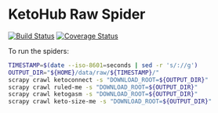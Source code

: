 # KetoHub Raw Spider

[![Build Status](https://travis-ci.org/mtlynch/ketohub_raw_spider.svg?branch=master)](https://travis-ci.org/mtlynch/ketohub_raw_spider)
[![Coverage Status](https://coveralls.io/repos/github/mtlynch/ketohub_raw_spider/badge.svg?branch=master)](https://coveralls.io/github/mtlynch/ketohub_raw_spider?branch=master)

To run the spiders:

```bash
TIMESTAMP=$(date --iso-8601=seconds | sed -r 's/://g')
OUTPUT_DIR="${HOME}/data/raw/${TIMESTAMP}/"
scrapy crawl ketoconnect -s "DOWNLOAD_ROOT=${OUTPUT_DIR}"
scrapy crawl ruled-me -s "DOWNLOAD_ROOT=${OUTPUT_DIR}"
scrapy crawl ketogasm -s "DOWNLOAD_ROOT=${OUTPUT_DIR}"
scrapy crawl keto-size-me -s "DOWNLOAD_ROOT=${OUTPUT_DIR}"
```
